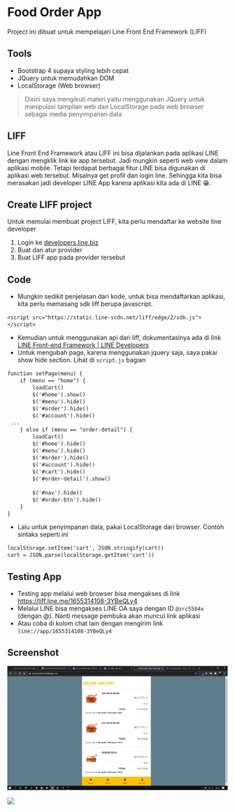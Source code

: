 # Food Order App

Project ini dibuat untuk mempelajari Line Front End Framework (LIFF)

## Tools
- Bootstrap 4 supaya styling lebih cepat
- JQuery untuk memudahkan DOM
- LocalStorage (Web browser)

> Disini saya mengikuti materi yaitu menggunakan JQuery untuk manipulasi tampilan web dan LocalStorage pada web browser sebagai media penyimpanan data

## LIFF
Line Front End Framework atau LIFF ini bisa dijalankan
pada aplikasi LINE dengan mengklik link ke app tersebut.
Jadi mungkin seperti web view dalam aplikasi mobile. Tetapi
terdapat berbagai fitur LINE bisa digunakan di aplikasi web tersebut.
Misalnya get profil dan login line. Sehingga kita bisa merasakan
jadi developer LINE App karena aplikasi kita ada di LINE 😁.

## Create LIFF project
Untuk memulai membuat project LIFF, kita perlu mendaftar ke website line developer
1. Login ke [developers.line.biz](https://developers.line.biz/)
2. Buat dan atur provider
3. Buat LIFF app pada provider tersebut

## Code
- Mungkin sedikit penjelasan dari kode, untuk bisa mendaftarkan aplikasi, kita perlu memasang sdk liff berupa javascript.
```
<script src="https://static.line-scdn.net/liff/edge/2/sdk.js"></script>
```
- Kemudian untuk menggunakan api dari liff, dokumentasinya ada di link [LINE Front-end Framework | LINE Developers](https://developers.line.biz/en/docs/liff/overview)
- Untuk mengubah page, karena menggunakan jquery saja, saya pakai show hide section. Lihat di `script.js` bagian
```
function setPage(menu) {
    if (menu == "home") {
    	loadCart()
        $('#home').show()
        $('#menu').hide()
        $('#order').hide()
        $('#account').hide()
 ...
    } else if (menu == "order-detail") {
    	loadCart()
        $('#home').hide()
        $('#menu').hide()
        $('#order').hide()
        $('#account').hide()
        $('#cart').hide()
        $('#order-detail').show()

        $('#nav').hide()
        $('#order-btn').hide()
    }
}
 ```
- Lalu untuk penyimpanan data, pakai LocalStorage dari browser. Contoh sintaks seperti ini
```
localStorage.setItem('cart', JSON.stringify(cart))
cart = JSON.parse(localStorage.getItem('cart'))
```
## Testing App
- Testing app melalui web browser bisa mengakses di link https://liff.line.me/1655314108-3YBeQLy4
- Melalui LINE bisa mengakses LINE OA saya dengan ID `@zrc5584x` (dengan @). Nanti message pembuka akan muncul link aplikasi
- Atau coba di kolom chat lain dengan mengirim link `line://app/1655314108-3YBeQLy4`

## Screenshot

![](https://raw.githubusercontent.com/jhonarendra/food-app-liff/master/screenshot/screenshot-1.png)

![](https://raw.githubusercontent.com/jhonarendra/food-app-liff/master/screenshot/overview.gif)